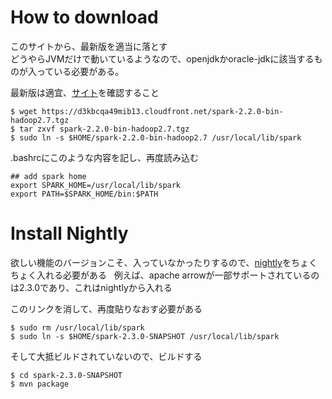 # How to download
このサイトから、最新版を適当に落とす  
どうやらJVMだけで動いているようなので、openjdkかoracle-jdkに該当するものが入っている必要がある。　　

最新版は適宜、[サイト](https://spark.apache.org/downloads.html)を確認すること
```cosnole
$ wget https://d3kbcqa49mib13.cloudfront.net/spark-2.2.0-bin-hadoop2.7.tgz
$ tar zxvf spark-2.2.0-bin-hadoop2.7.tgz 
$ sudo ln -s $HOME/spark-2.2.0-bin-hadoop2.7 /usr/local/lib/spark
```

.bashrcにこのような内容を記し、再度読み込む
```console
## add spark home
export SPARK_HOME=/usr/local/lib/spark
export PATH=$SPARK_HOME/bin:$PATH
```

# Install Nightly
欲しい機能のバージョンこそ、入っていなかったりするので、[nightly](https://people.apache.org/~pwendell/spark-nightly/spark-master-bin)をちょくちょく入れる必要がある  
例えば、apache arrowが一部サポートされているのは2.3.0であり、これはnightlyから入れる  

このリンクを消して、再度貼りなおす必要がある
```console
$ sudo rm /usr/local/lib/spark
$ sudo ln -s $HOME/spark-2.3.0-SNAPSHOT /usr/local/lib/spark
```

そして大抵ビルドされていないので、ビルドする  
```console
$ cd spark-2.3.0-SNAPSHOT 
$ mvn package
```
